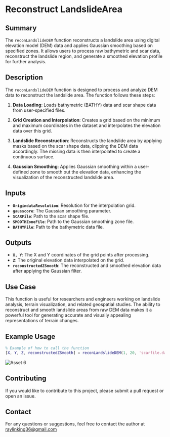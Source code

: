 
# Reconstruct LandslideArea

## Summary

The `reconLandslideDEM` function reconstructs a landslide area using digital elevation model (DEM) data and applies Gaussian smoothing based on specified zones. It allows users to process raw bathymetric and scar data, reconstruct the landslide region, and generate a smoothed elevation profile for further analysis.

## Description

The `reconLandslideDEM` function is designed to process and analyze DEM data to reconstruct the landslide area. The function follows these steps:

1. **Data Loading**: 
   Loads bathymetric (BATHY) data and scar shape data from user-specified files.
   
2. **Grid Creation and Interpolation**: 
   Creates a grid based on the minimum and maximum coordinates in the dataset and interpolates the elevation data over this grid.
   
3. **Landslide Reconstruction**: 
   Reconstructs the landslide area by applying masks based on the scar shape data, clipping the DEM data accordingly. The missing data is then interpolated to create a continuous surface.
   
4. **Gaussian Smoothing**: 
   Applies Gaussian smoothing within a user-defined zone to smooth out the elevation data, enhancing the visualization of the reconstructed landslide area.
   
## Inputs

- **`OrigindataResolution`**: Resolution for the interpolation grid.
- **`gausscore`**: The Gaussian smoothing parameter.
- **`SCARFile`**: Path to the scar shape file.
- **`SMOOTHZoneFile`**: Path to the Gaussian smoothing zone file.
- **`BATHYFile`**: Path to the bathymetric data file.

## Outputs

- **`X, Y`**: The X and Y coordinates of the grid points after processing.
- **`Z`**: The original elevation data interpolated on the grid.
- **`reconstructedZSmooth`**: The reconstructed and smoothed elevation data after applying the Gaussian filter.

## Use Case

This function is useful for researchers and engineers working on landslide analysis, terrain visualization, and related geospatial studies. The ability to reconstruct and smooth landslide areas from raw DEM data makes it a powerful tool for generating accurate and visually appealing representations of terrain changes.

## Example Usage

```matlab
% Example of how to call the function
[X, Y, Z, reconstructedZSmooth] = reconLandslideDEM(1, 20, 'scarfile.dat', 'smoothzone.dat', 'bathymetry.dat');
```
![Asset 6](https://github.com/user-attachments/assets/f541163e-b6a5-4853-b8a4-647a1a79ac92)


## Contributing

If you would like to contribute to this project, please submit a pull request or open an issue.

## Contact

For any questions or suggestions, feel free to contact the author at raylinking36@gmail.com
